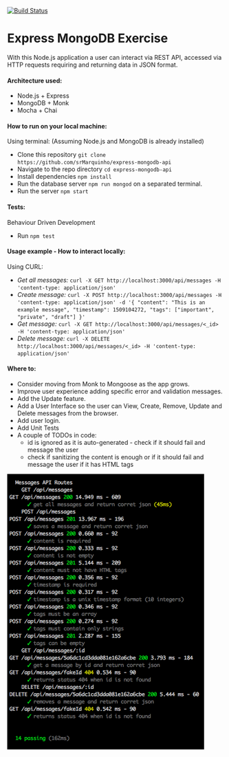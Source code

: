 [![Build Status](https://travis-ci.org/srMarquinho/express-mongodb-api.svg?branch=master)](https://travis-ci.org/srMarquinho/express-mongodb-api)

# Express MongoDB Exercise

With this Node.js application a user can interact via REST API, accessed via HTTP requests requiring and returning data in JSON format.

#### Architecture used:
- Node.js + Express
- MongoDB + Monk
- Mocha + Chai

#### How to run on your local machine:
Using terminal: (Assuming Node.js and MongoDB is already installed)
- Clone this repository `git clone https://github.com/srMarquinho/express-mongodb-api`
- Navigate to the repo directory `cd express-mongodb-api`
- Install dependencies `npm install`
- Run the database server `npm run mongod` on a separated terminal.
- Run the server `npm start`

#### Tests:
Behaviour Driven Development
- Run `npm test`

#### Usage example - How to interact locally:
Using CURL:
- *Get all messages:* `curl -X GET http://localhost:3000/api/messages -H 'content-type: application/json'`
- *Create message:* `curl -X POST http://localhost:3000/api/messages -H 'content-type: application/json' -d '{ "content": "This is an example message", "timestamp": 1509104272, "tags": ["important", "private", "draft"] }'`
- *Get message:* `curl -X GET http://localhost:3000/api/messages/<_id> -H 'content-type: application/json'`
- *Delete message:* `curl -X DELETE http://localhost:3000/api/messages/<_id> -H 'content-type: application/json'`

#### Where to:
- Consider moving from Monk to Mongoose as the app grows.
- Improve user experience adding specific error and validation messages.
- Add the Update feature.
- Add a User Interface so the user can View, Create, Remove, Update and Delete messages from the browser.
- Add user login.
- Add Unit Tests
- A couple of TODOs in code:
  - id is ignored as it is auto-generated - check if it should fail and message the user
  - check if sanitizing the content is enough or if it should fail and message the user if it has HTML tags

![alt text](doc/test.png)